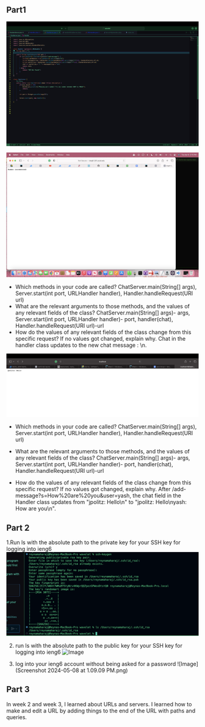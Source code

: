 ## Part1

![Image](code.jpg)







![Image](yash.jpg)




- Which methods in your code are called? 
ChatServer.main(String[] args), Server.start(int port, URLHandler handler), Handler.handleRequest(URI url)
- What are the relevant arguments to those methods, and the values of any relevant fields of the class?
ChatServer.main(String[] args)- args, Server.start(int port, URLHandler handler)- port, handler(chat), Handler.handleRequest(URI url)-url
- How do the values of any relevant fields of the class change from this specific request? If no values got changed, explain why.
Chat in the handler class updates to the new chat message <username>: <message>\n.



![Image](jpolitz.jpg)



- Which methods in your code are called? 
ChatServer.main(String[] args), Server.start(int port, URLHandler handler), Handler.handleRequest(URI url)

- What are the relevant arguments to those methods, and the values of any relevant fields of the class?
ChatServer.main(String[] args)- args, Server.start(int port, URLHandler handler)- port, handler(chat), Handler.handleRequest(URI url)-url

- How do the values of any relevant fields of the class change from this specific request? If no values got changed, explain why.
After   /add-message?s=How%20are%20you&user=yash, the chat field in the Handler class updates from "jpolitz: Hello\n" to "jpolitz: Hello\nyash: How are you\n".



## Part 2 

1.Run ls with the absolute path to the private key for your SSH key for logging into ieng6
![Image](private.png)

2. run ls with the absolute path to the public key for your SSH key for logging into ieng6
 ![Image](public.pg)

3. log into your ieng6 account without being asked for a password
![Image](Screenshot 2024-05-08 at 1.09.09 PM.png)   






## Part 3
In week 2 and week 3, I learned about URLs and servers. I learned how to make and edit a URL by adding things to the end of the URL with paths and queries. 
